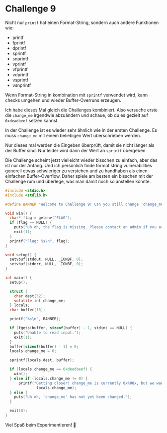 Challenge 9
===========

Nicht nur `printf` hat einen Format-String, sondern auch andere Funktionen wie:
* printf
* fprintf
* dprintf
* sprintf
* snprintf
* vprintf
* vfprintf
* vdprintf
* vsprintf
* vsnprintf


Wenn Format-String in kombination mit `sprintf` verwendet wird,
kann checks umgehen und wieder Buffer-Overruns erzeugen.

Ich habe dieses Mal gleich die Challenges kombiniert.
Also versuche erste die `change_me` irgendwie abzuändern und schaue,
ob du es gezielt auf `0xdeadbeef` setzen kannst.

In der Challenge ist es wieder sehr ähnlich wie in der ersten Challenge.
Es muss `change_me` mit einem beliebigen Wert überschrieben werden.

Nur dieses mal werden die Eingeben überprüft, damit sie nicht länger als der Buffer sind.
Nur leider wird dann der Wert an `sprintf` übergeben.

Die Challenge scheint jetzt vielleicht wieder bisschen zu einfach, aber das ist nur der Anfang.
Und ich persönlich finde format string vulnerabilities
generell etwas schwieriger zu verstehen und zu handhaben als einen einfachen Buffer-Overflow.
Daher spiele am besten ein bisschen mit der Challenge rum und überlege,
was man damit noch so anstellen könnte.

```c
#include <stdio.h>
#include <stdlib.h>

#define BANNER "Welcome to Challenge 9! Can you still change 'change_me'?"

void win() {
  char* flag = getenv("FLAG");
  if (flag == NULL) {
    puts("Uh oh, the flag is missing. Please contact an admin if you are running ");
    exit(1);
  }
  printf("Flag: %s\n", flag);
}

void setup() {
  setvbuf(stdout, NULL, _IONBF, 0);
  setvbuf(stderr, NULL, _IONBF, 0);
}

int main() {
  setup();

  struct {
    char dest[32];
    volatile int change_me;
  } locals;
  char buffer[16];

  printf("%s\n", BANNER);

  if (fgets(buffer, sizeof(buffer) - 1, stdin) == NULL) {
    puts("Unable to read input.");
    exit(1);
  }
  buffer[sizeof(buffer) - 1] = 0;
  locals.change_me = 0;

  sprintf(locals.dest, buffer);

  if (locals.change_me == 0xdeadbeef) {
    win();
  } else if (locals.change_me != 0) {
      printf("Getting closer! change_me is currently 0x%08x, but we want 0xdeadbeef\n",
              locals.change_me);
  } else {
    puts("Uh oh, 'change_me' has not yet been changed.");
  }

  exit(0);
}
```

Viel Spaß beim Experimentieren! 🧪
